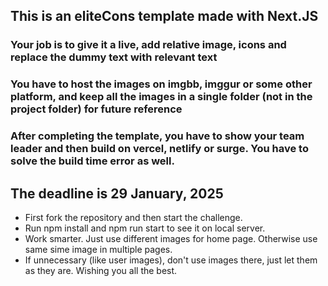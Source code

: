 ## This is an eliteCons template made with Next.JS
### Your job is to give it a live, add relative image, icons and replace the dummy text with relevant text
### You have to host the images on imgbb, imggur or some other platform, and keep all the images in a single folder (not in the project folder) for future reference
### After completing the template, you have to show your team leader and then build on vercel, netlify or surge. You have to solve the build time error as well.

## The deadline is 29 January, 2025


- First fork the repository and then start the challenge.
- Run npm install and npm run start to see it on local server.
- Work smarter. Just use different images for home page. Otherwise use same sime image in multiple pages.
- If unnecessary (like user images), don't use images there, just let them as they are. Wishing you all the best.
